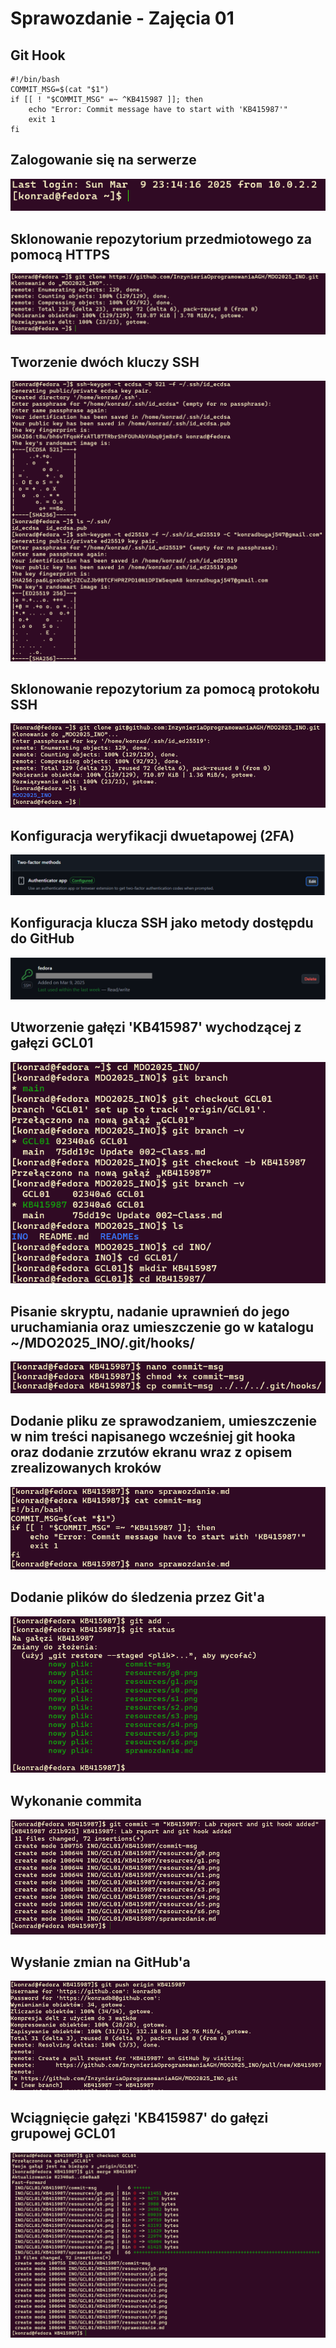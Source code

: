 # Sprawozdanie - Zajęcia 01
## Git Hook
    #!/bin/bash
    COMMIT_MSG=$(cat "$1")
    if [[ ! "$COMMIT_MSG" =~ ^KB415987 ]]; then
        echo "Error: Commit message have to start with 'KB415987'"
        exit 1
    fi


## Zalogowanie się na serwerze
![Ss 0](resources/s0.png)

## Sklonowanie repozytorium przedmiotowego za pomocą HTTPS 
![Ss 1](resources/s1.png)

## Tworzenie dwóch kluczy SSH
![Ss 2](resources/s2.png)

## Sklonowanie repozytorium za pomocą protokołu SSH
![Ss 3](resources/s3.png)

## Konfiguracja weryfikacji dwuetapowej (2FA)
![Sg 0](resources/g0.png)

## Konfiguracja klucza SSH jako metody dostępdu do GitHub
![Sg 1](resources/g1.png)
## Utworzenie gałęzi 'KB415987' wychodzącej z gałęzi GCL01
![Ss 4](resources/s4.png)

## Pisanie skryptu, nadanie uprawnień do jego uruchamiania oraz umieszczenie go w katalogu ~/MDO2025_INO/.git/hooks/
![Ss 5](resources/s5.png)

## Dodanie pliku ze sprawodzaniem, umieszczenie w nim treści napisanego wcześniej git hooka oraz dodanie zrzutów ekranu wraz z opisem zrealizowanych kroków
![Ss 6](resources/s6.png)

## Dodanie plików do śledzenia przez Git'a
![Ss 7](resources/s7.png)

## Wykonanie commita
![Ss 8](resources/s8.png)

## Wysłanie zmian na GitHub'a
![Ss 10](resources/s10.png)

## Wciągnięcie gałęzi 'KB415987' do gałęzi grupowej GCL01
![Ss 11](resources/s11.png)
